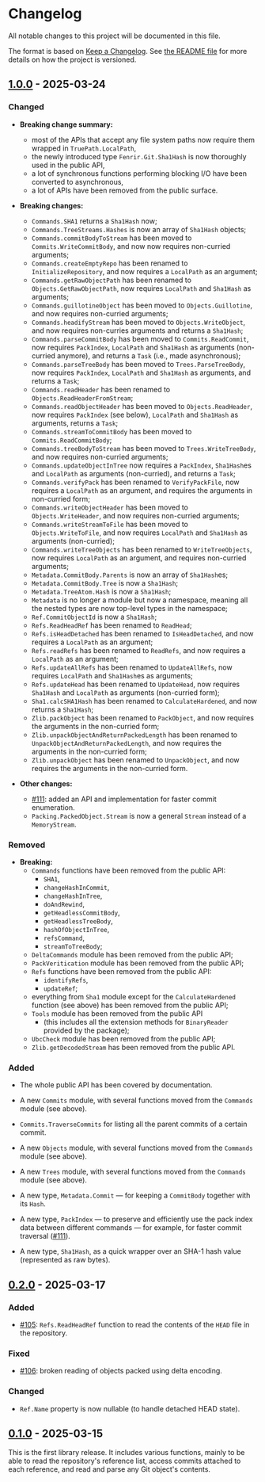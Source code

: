 <!--
SPDX-FileCopyrightText: 2021-2025 Fenrir contributors <https://github.com/ForNeVeR/Fenrir>

SPDX-License-Identifier: MIT
-->

Changelog
=========
All notable changes to this project will be documented in this file.

The format is based on [Keep a Changelog][keep-a-changelog]. See [the README file][docs.readme] for more details on how the project is versioned.

## [1.0.0] - 2025-03-24
### Changed
- **Breaking change summary:**
    - most of the APIs that accept any file system paths now require them wrapped in `TruePath.LocalPath`,
    - the newly introduced type `Fenrir.Git.Sha1Hash` is now thoroughly used in the public API,
    - a lot of synchronous functions performing blocking I/O have been converted to asynchronous,
    - a lot of APIs have been removed from the public surface.

- **Breaking changes:**
    - `Commands.SHA1` returns a `Sha1Hash` now;
    - `Commands.TreeStreams.Hashes` is now an array of `Sha1Hash` objects;
    - `Commands.commitBodyToStream` has been moved to `Commits.WriteCommitBody`, and now now requires non-curried arguments;
    - `Commands.createEmptyRepo` has been renamed to `InitializeRepository`, and now requires a `LocalPath` as an argument;
    - `Commands.getRawObjectPath` has been renamed to `Objects.GetRawObjectPath`, now requires `LocalPath` and `Sha1Hash` as arguments;
    - `Commands.guillotineObject` has been moved to `Objects.Guillotine`, and now requires non-curried arguments;
    - `Commands.headifyStream` has been moved to `Objects.WriteObject`, and now requires non-curries arguments and returns a `Sha1Hash`;
    - `Commands.parseCommitBody` has been moved to `Commits.ReadCommit`, now requires `PackIndex`, `LocalPath` and `Sha1Hash` as arguments (non-curried anymore), and returns a `Task` (i.e., made asynchronous);
    - `Commands.parseTreeBody` has been moved to `Trees.ParseTreeBody`, now requires `PackIndex`, `LocalPath` and `Sha1Hash` as arguments, and returns a `Task`;
    - `Commands.readHeader` has been renamed to `Objects.ReadHeaderFromStream`;
    - `Commands.readObjectHeader` has been moved to `Objects.ReadHeader`, now requires `PackIndex` (see below), `LocalPath` and `Sha1Hash` as arguments, returns a `Task`;
    - `Commands.streamToCommitBody` has been moved to `Commits.ReadCommitBody`;
    - `Commands.treeBodyToStream` has been moved to `Trees.WriteTreeBody`, and now requires non-curried arguments;
    - `Commands.updateObjectInTree` now requires a `PackIndex`, `Sha1Hash`es and `LocalPath` as arguments (non-curried), and returns a `Task`;
    - `Commands.verifyPack` has been renamed to `VerifyPackFile`, now requires a `LocalPath` as an argument, and requires the arguments in non-curried form;
    - `Commands.writeObjectHeader` has been moved to `Objects.WriteHeader`, and now requires non-curried arguments;
    - `Commands.writeStreamToFile` has been moved to `Objects.WriteToFile`, and now requires `LocalPath` and `Sha1Hash` as arguments (non-curried);
    - `Commands.writeTreeObjects` has been renamed to `WriteTreeObjects`, now requires `LocalPath` as an argument, and requires non-curried arguments;
    - `Metadata.CommitBody.Parents` is now an array of `Sha1Hash`es;
    - `Metadata.CommitBody.Tree` is now a `Sha1Hash`;
    - `Metadata.TreeAtom.Hash` is now a `Sha1Hash`;
    - `Metadata` is no longer a module but now a namespace, meaning all the nested types are now top-level types in the namespace;
    - `Ref.CommitObjectId` is now a `Sha1Hash`;
    - `Refs.ReadHeadRef` has been renamed to `ReadHead`;
    - `Refs.isHeadDetached` has been renamed to `IsHeadDetached`, and now requires a `LocalPath` as an argument;
    - `Refs.readRefs` has been renamed to `ReadRefs`, and now requires a `LocalPath` as an argument;
    - `Refs.updateAllRefs` has been renamed to `UpdateAllRefs`, now requires `LocalPath` and `Sha1Hash`es as arguments;
    - `Refs.updateHead` has been renamed to `UpdateHead`, now requires `Sha1Hash` and `LocalPath` as arguments (non-curried form);
    - `Sha1.calcSHA1Hash` has been renamed to `CalculateHardened`, and now returns a `Sha1Hash`;
    - `Zlib.packObject` has been renamed to `PackObject`, and now requires the arguments in the non-curried form;
    - `Zlib.unpackObjectAndReturnPackedLength` has been renamed to `UnpackObjectAndReturnPackedLength`, and now requires the arguments in the non-curried form;
    - `Zlib.unpackObject` has been renamed to `UnpackObject`, and now requires the arguments in the non-curried form.

- **Other changes:**
    - [#111](https://github.com/ForNeVeR/Fenrir/issues/111): added an API and implementation for faster commit enumeration.
    - `Packing.PackedObject.Stream` is now a general `Stream` instead of a `MemoryStream`.

### Removed
- **Breaking:**
    - `Commands` functions have been removed from the public API:
        - `SHA1`,
        - `changeHashInCommit`,
        - `changeHashInTree`,
        - `doAndRewind`,
        - `getHeadlessCommitBody`,
        - `getHeadlessTreeBody`,
        - `hashOfObjectInTree`,
        - `refsCommand`,
        - `streamToTreeBody`;
    - `DeltaCommands` module has been removed from the public API;
    - `PackVeritication` module has been removed from the public API;
    - `Refs` functions have been removed from the public API:
        - `identifyRefs`,
        - `updateRef`;
    - everything from `Sha1` module except for the `CalculateHardened` function (see above) has been removed from the public API;
    - `Tools` module has been removed from the public API
        - (this includes all the extension methods for `BinaryReader` provided by the package);
    - `UbcCheck` module has been removed from the public API;
    - `Zlib.getDecodedStream` has been removed from the public API.

### Added
- The whole public API has been covered by documentation.

- A new `Commits` module, with several functions moved from the `Commands` module (see above).
- `Commits.TraverseCommits` for listing all the parent commits of a certain commit.
- A new `Objects` module, with several functions moved from the `Commands` module (see above).
- A new `Trees` module, with several functions moved from the `Commands` module (see above).

- A new type, `Metadata.Commit` — for keeping a `CommitBody` together with its `Hash`.
- A new type, `PackIndex` — to preserve and efficiently use the pack index data between different commands — for example, for faster commit traversal ([#111](https://github.com/ForNeVeR/Fenrir/issues/111)).
- A new type, `Sha1Hash`, as a quick wrapper over an SHA-1 hash value (represented as raw bytes).

## [0.2.0] - 2025-03-17
### Added
- [#105](https://github.com/ForNeVeR/Fenrir/issues/105): `Refs.ReadHeadRef` function to read the contents of the `HEAD` file in the repository.

### Fixed
- [#106](https://github.com/ForNeVeR/Fenrir/issues/106): broken reading of objects packed using delta encoding.

### Changed
- `Ref.Name` property is now nullable (to handle detached HEAD state).

## [0.1.0] - 2025-03-15
This is the first library release. It includes various functions, mainly to be able to read the repository's reference list, access commits attached to each reference, and read and parse any Git object's contents.

[docs.readme]: README.md
[keep-a-changelog]: https://keepachangelog.com/en/1.1.0/

[0.1.0]: https://github.com/ForNeVeR/Fenrir/releases/tag/v0.1.0
[0.2.0]: https://github.com/ForNeVeR/Fenrir/compare/v0.1.0...v0.2.0
[1.0.0]: https://github.com/ForNeVeR/Fenrir/compare/v0.2.0...v1.0.0
[Unreleased]: https://github.com/ForNeVeR/Fenrir/compare/v1.0.0...HEAD
